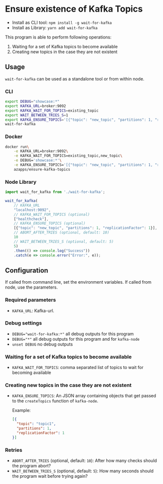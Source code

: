 # Ensure existence of Kafka Topics

* Install as CLI tool: `npm install -g wait-for-kafka`
* Install as Library: `yarn add wait-for-kafka`

This program is able to perform following operations:

1. Waiting for a set of Kafka topics to become available
2. Creating new topics in the case they are not existent

## Usage

`wait-for-kafka` can be used as a standalone tool or from within
node.


### CLI

```sh
export DEBUG="showcase:*"
export KAFKA_URL=broker:9092
export KAFKA_WAIT_FOR_TOPICS=existing_topic
export WAIT_BETWEEN_TRIES_S=1
export KAFKA_ENSURE_TOPICS='[{"topic": "new_topic", "partitions": 1, "replicationFactor": 1}]'
wait-for-kafka
```

### Docker

```sh
docker run\
    -e KAFKA_URL=broker:9092\
    -e KAFKA_WAIT_FOR_TOPICS=existing_topic,new_topic\
    -e DEBUG='showcase:*'\
    -e KAFKA_ENSURE_TOPICS='[{"topic": "new_topic", "partitions": 1, "replicationFactor": 1}]'\
    azapps/ensure-kafka-topics
```

### Node Library

```js
import wait_for_kafka from './wait-for-kafka';

wait_for_kafka(
    // KAFKA_URL
    "localhost:9092",
    // KAFKA_WAIT_FOR_TOPICS (optional)
    ["healthcheck"],
    // KAFKA_ENSURE_TOPICS (optional)
    [{"topic": "new_topic", "partitions": 1, "replicationFactor": 1}],
    // ABORT_AFTER_TRIES (optional, default: 10)
    10
    // WAIT_BETWEEN_TRIES_S (optional, default: 5)
    5)
    .then(() => console.log("Success"))
    .catch(e => console.error("Error:", e));
```

## Configuration

If called from command line, set the environment variables. If called
from node, use the parameters.

### Required parameters

* `KAFKA_URL`: Kafka-url.

### Debug settings

* `DEBUG="wait-for-kafka:*"` all debug outputs for this program
* `DEBUG="*"` all debug outputs for this program and for `kafka-node`
* `unset DEBUG` no debug outputs

### Waiting for a set of Kafka topics to become available

* `KAFKA_WAIT_FOR_TOPICS`: comma separated list of topics to wait for
  becoming available

### Creating new topics in the case they are not existent

* `KAFKA_ENSURE_TOPICS`: An JSON array containing objects that get
  passed to the `createTopics` function of `kafka-node`.

  Example:
  ```json
  [{
    "topic": "topic1",
    "partitions": 1,
    "replicationFactor": 1
  }]
  ```

### Retries

* `ABORT_AFTER_TRIES` (optional, default: `10`): After how many checks
  should the program abort?
* `WAIT_BETWEEN_TRIES_S` (optional, default: `5`): How many seconds
  should the program wait before trying again?
